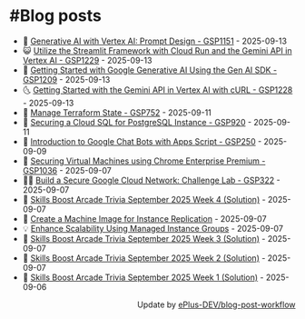 # #Blog posts
<!-- BLOG-POST-LIST:START -->
- 🧰 [Generative AI with Vertex AI: Prompt Design - GSP1151](https://eplus.dev/generative-ai-with-vertex-ai-prompt-design-gsp1151) - 2025-09-13
- 😺 [Utilize the Streamlit Framework with Cloud Run and the Gemini API in Vertex AI - GSP1229](https://eplus.dev/utilize-the-streamlit-framework-with-cloud-run-and-the-gemini-api-in-vertex-ai-gsp1229) - 2025-09-13
- 🗽 [Getting Started with Google Generative AI Using the Gen AI SDK - GSP1209](https://eplus.dev/getting-started-with-google-generative-ai-using-the-gen-ai-sdk-gsp1209) - 2025-09-13
- 🌜 [Getting Started with the Gemini API in Vertex AI with cURL - GSP1228](https://eplus.dev/getting-started-with-the-gemini-api-in-vertex-ai-with-curl-gsp1228) - 2025-09-13
- 📝 [Manage Terraform State - GSP752](https://eplus.dev/manage-terraform-state-gsp752) - 2025-09-11
- 🚀 [Securing a Cloud SQL for PostgreSQL Instance - GSP920](https://eplus.dev/securing-a-cloud-sql-for-postgresql-instance-gsp920) - 2025-09-11
- 💼 [Introduction to Google Chat Bots with Apps Script - GSP250](https://eplus.dev/introduction-to-google-chat-bots-with-apps-script-gsp250) - 2025-09-09
- 🦣 [Securing Virtual Machines using Chrome Enterprise Premium - GSP1036](https://eplus.dev/securing-virtual-machines-using-chrome-enterprise-premium-gsp1036) - 2025-09-07
- 👨‍🏫 [Build a Secure Google Cloud Network: Challenge Lab - GSP322](https://eplus.dev/build-a-secure-google-cloud-network-challenge-lab-gsp322) - 2025-09-07
- 🔭 [Skills Boost Arcade Trivia September 2025 Week 4 &lpar;Solution&rpar;](https://eplus.dev/skills-boost-arcade-trivia-september-2025-week-4-solution) - 2025-09-07
- 🤡 [Create a Machine Image for Instance Replication](https://eplus.dev/create-a-machine-image-for-instance-replication) - 2025-09-07
- 💡 [Enhance Scalability Using Managed Instance Groups](https://eplus.dev/enhance-scalability-using-managed-instance-groups) - 2025-09-07
- 🦣 [Skills Boost Arcade Trivia September 2025 Week 3 &lpar;Solution&rpar;](https://eplus.dev/skills-boost-arcade-trivia-september-2025-week-3-solution) - 2025-09-07
- 💪 [Skills Boost Arcade Trivia September 2025 Week 2 &lpar;Solution&rpar;](https://eplus.dev/skills-boost-arcade-trivia-september-2025-week-2-solution) - 2025-09-07
- 🤡 [Skills Boost Arcade Trivia September 2025 Week 1 &lpar;Solution&rpar;](https://eplus.dev/skills-boost-arcade-trivia-september-2025-week-1-solution) - 2025-09-06<!-- BLOG-POST-LIST:END -->
<div align="right">
  Update by <a target="_blank"
    href="https://github.com/ePlus-DEV/blog-post-workflow">ePlus-DEV/blog-post-workflow</a>
</div>
